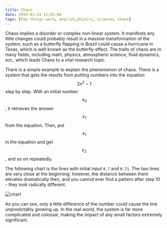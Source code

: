 ```yaml
---
title: Chaos
date: 2019-01-24 11:01:00
tags: [how things work, english,physics, science, chaos]
---
```


Chaos implies a disorder or complex non-linear system. It manifests any little changes could probably result in a massive transformation of the system, such as a butterfly flapping in Brazil could cause a hurricane in Texas, which is well known as the butterfly effect. The traits of chaos are in many fields, including math, physics, atmospheric science, fluid dynamics, ect., which leads Chaos to a vital research topic.
<!-- more --> 

There is a simple example to explain the phenomenon of chaos. There is a system that gets the results from putting numbers into the equation $$2 x^2 - 1$$ step by step. With an initial number $$x_0$$, it retrieves the answer $$x_1$$ from the equation. Then, put $$x_1$$ in the equation and get $$x_2$$, and so on repeatedly.

The following chart is the lines with initial input `0.7` and `0.71`. The two lines are very close at the beginning; however, the distance between them elevates dramatically then, and you cannot ever find a pattern after step 10 - they look radically different.

![chart](https://user-images.githubusercontent.com/18013815/51618379-2be58500-1f69-11e9-8537-143fdb8be785.png)

As you can see, only a little difference of the number could cause the line unpredictably growing up. In the real world, the system is far more complicated and colossal, making the impact of any small factors extremely significant.
